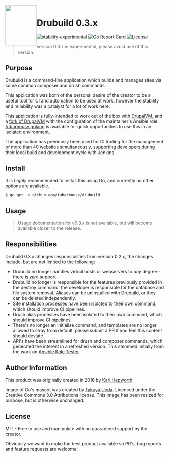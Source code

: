 <img style="float:left" alight="left" height="128px" width="100px" src="https://github.com/fubarhouse/ansible-role-golang/raw/master/gopher.png">

# Drubuild 0.3.x

[![stability-experimental](https://img.shields.io/badge/stability-experimental-orange.svg?style=for-the-badge)](https://github.com/orangemug/stability-badges)
[![Go Report Card](https://goreportcard.com/badge/github.com/fubarhouse/drubuild?style=for-the-badge)](https://goreportcard.com/report/github.com/fubarhouse/drubuild)
[![License](https://img.shields.io/github/license/mashape/apistatus.svg?style=for-the-badge)](https://raw.githubusercontent.com/fubarhouse/brand/master/LICENSE.txt)


> version 0.3.x is experimental, please avoid use of this version.

## Purpose

Drubuild is a command-line application which builds and manages sites via some common composer and drush commands.

This application was born of the personal desire of the creator to be a useful tool for CI and automation to be used at work, however the stability and reliability was a catalyst for a lot of work here. 

This application is fully-intended to work out of the box with [DrupalVM](https://www.drupalvm.com/), and a [fork of DrupalVM](https://github.com/fubarhouse/drupal-vm) with the configuration of the maintainer's Ansible role [fubarhouse.golang](https://github.com/fubarhouse/ansible-role-golang) is available for quick opportunities to use this in an isolated environment.

The application has previously been used for CI tooling for the management of more than 40 websites simultaneously, supporting developers during their local build and development cycle with Jenkins. 

## Install

It is *highly* recommended to install this using Go, and currently no other options are available. 

```sh
$ go get -u github.com/fubarhouse/drubuild
```

## Usage

> Usage documentation for v0.3.x is not available, but will become available closer to the release.

## Responsibilities

Drubuild 0.3.x changes responsibilities from version 0.2.x, the changes include, but are not limited to the following:

* Drubuild no longer handles virtual hosts or webservers to _any_ degree - there is _zero_ support.
* Drubuild no longer is responsible for the features previously provided in the destroy command, the developer is responsible for the database and file system removal. Aliases can be uninstalled with Drubuild, or they can be deleted independently.
* Site installation processes have been isolated to their own command, which should improve CI pipelines.
* Drush alias processes have been isolated to their own command, which should improve CI pipelines.
* There's no longer an initialise command, and templates are no longer allowed to stray from default, please submit a PR if you feel this content should deviate.
* API's have been streamlined for drush and composer commands, which generated the interest in a refreshed version. This stemmed initially from the work on [Ansible Role Tester](https://github.com/fubarhouse/ansible-role-tester)

## Author Information

This product was originally created in 2016 by [Karl Hepworth](https://twitter.com/fubarhouse).

Image of Go's mascot was created by [Takuya Ueda](https://twitter.com/tenntenn). Licenced under the Creative Commons 3.0 Attributions license. This image has been resized for purpose, but is otherwise unchanged.

## License

MIT - Free to use and manipulate with no guaranteed support by the creator.

Obviously we want to make the best product available so PR's, bug reports and feature requests are welcome! 